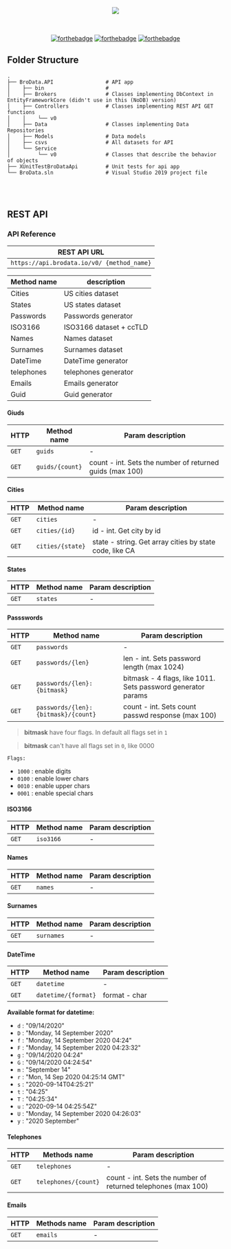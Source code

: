 <div align="center">
    <a href="https://brodata.io/">
        <img src="https://brodata.io/img/brodata-hor-logo-01.png">
    </a>
</div>
<br />
<br />
<div align="center">
  
  [![forthebadge](https://forthebadge.com/images/badges/made-with-c-sharp.svg)](https://forthebadge.com)
  [![forthebadge](https://forthebadge.com/images/badges/built-with-love.svg)](https://forthebadge.com)
  [![forthebadge](https://forthebadge.com/images/badges/for-you.svg)](https://forthebadge.com)
  
</div>

## Folder Structure

    .
    ├── BroData.API                 # API app
    │    ├── bin                    # 
    │    ├── Brokers                # Classes implementing DbContext in EntityFrameworkCore (didn't use in this (NoDB) version)
    │    ├── Controllers            # Classes implementing REST API GET functions
    │    │    └── v0
    │    ├── Data                   # Classes implementing Data Repositories
    │    ├── Models                 # Data models
    │    ├── csvs                   # All datasets for API
    │    └── Service                    
    │         └── v0                # Classes that describe the behavior of objects
    ├── XUnitTestBroDataApi         # Unit tests for api app
    └── BroData.sln                 # Visual Studio 2019 project file
    
    
 
</br>
</br>

## REST  API

### API Reference

 REST API URL |
 ------------- |
 `https://api.brodata.io/v0/ {method_name}` |

Method name | description 
------------|-------------
Cities |	US cities dataset
States |	US states dataset
Passwords |	Passwords generator
ISO3166 |	ISO3166 dataset + ccTLD
Names |	Names dataset
Surnames | 	Surnames dataset
DateTime | DateTime generator
telephones |	telephones generator
Emails |	Emails generator
Guid |	Guid generator

#### Giuds
| HTTP | Method name | Param description 
|---|--------------------|--------------------|
|`GET`|		`guids`					|	-	|
|`GET`|		`guids/{count}`					|	count - int. Sets the number of returned guids	(max 100)|


#### Cities
| HTTP | Method name | Param description 
|---|--------------------|--------------------|
|`GET`|		`cities`					|	-	|
|`GET`|		`cities/{id}`			|		id - int. Get city by id |
|`GET`|		`cities/{state}`	|   state - string. Get array cities by state code, like CA |

#### States
| HTTP | Method name | Param description 
|---|--------------------|--------------------|
|`GET`|		`states`					| -

#### Passswords
| HTTP | Method name | Param description 
|---|--------------------|----------------------------------------|
|`GET`|		`passwords`					        |		       -                 |
|`GET`|		`passwords/{len}`					| len - int. Sets password length (max 1024)                      	|
|`GET`|		`passwords/{len}:{bitmask}`			| bitmask - 4 flags, like 1011. Sets password generator params                           	|
|`GET`|		`passwords/{len}:{bitmask}/{count}`	|	count - int. Sets count passwd response (max 100)                    	|


> **bitmask** have four flags. In default all flags set in `1`

> **bitmask** can't have all flags set in `0`, like 0000

 `Flags:`
- `1000` : enable digits
- `0100` : enable lower chars
- `0010` : enable upper chars
- `0001` : enable special chars


#### ISO3166
| HTTP | Method name | Param description 
|---|--------------------|--------------------|
|`GET`|		`iso3166`					|	-	|

#### Names
| HTTP | Method name | Param description 
|---|--------------------|--------------------|
|`GET`|		`names`					|	-	| 

#### Surnames
| HTTP | Method name | Param description 
|---|--------------------|--------------------|
|`GET`|		`surnames`					|	-	| 

#### DateTime
| HTTP | Method name | Param description 
|---|--------------------|--------------------|
|`GET`|		`datetime`					|	-	| 
|`GET`|		`datetime/{format}`			|	format - char	| 

 **Available format for datetime:**

- `d` : "09/14/2020"
- `D` : "Monday, 14 September 2020"
- `f` : "Monday, 14 September 2020 04:24"
- `F` : "Monday, 14 September 2020 04:23:32"
- `g` : "09/14/2020 04:24"
- `G` : "09/14/2020 04:24:54"
- `m` : "September 14"
- `r` : "Mon, 14 Sep 2020 04:25:14 GMT"
- `s` : "2020-09-14T04:25:21"
- `t` : "04:25"
- `T` : "04:25:34"
- `u` : "2020-09-14 04:25:54Z"
- `U` : "Monday, 14 September 2020 04:26:03"
- `y` : "2020 September"

#### Telephones
| HTTP | Methods name | Param description 
|---|--------------------|--------------------|
|`GET`|		`telephones`					|	-	|
|`GET`|		`telephones/{count}`					|	count - int. Sets the number of returned telephones	(max 100)|

#### Emails
| HTTP | Methods name | Param description 
|---|--------------------|--------------------|
|`GET`|		`emails`					|	-	|
